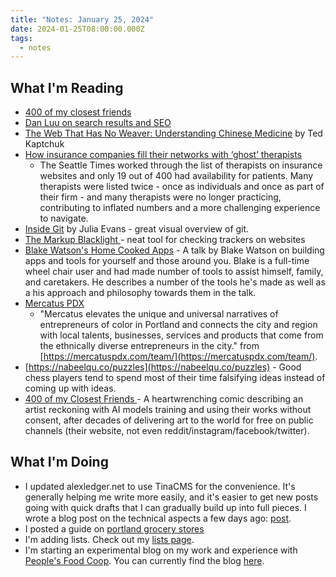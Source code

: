 ```yaml
---
title: "Notes: January 25, 2024"
date: 2024-01-25T08:00:00.000Z
tags:
  - notes
---
```


## What I'm Reading

- [400 of my closest friends](https://catandgirl.com/4000-of-my-closest-friends/)
- [Dan Luu on search results and SEO](https://danluu.com/seo-spam/)
- [The Web That Has No Weaver: Understanding Chinese Medicine](https://bookshop.org/p/books/the-web-that-has-no-weaver-understanding-chinese-medicine-ted-kaptchuk/10175540?ean=9780809228409) by Ted Kaptchuk
- [How insurance companies fill their networks with ‘ghost’ therapists](https://www.seattletimes.com/seattle-news/mental-health/how-insurance-companies-fill-their-networks-with-ghost-therapists/)
  - The Seattle Times worked through the list of therapists on insurance websites and only 19 out of 400 had availability for patients. Many therapists were listed twice - once as individuals and once as part of their firm - and many therapists were no longer practicing, contributing to inflated numbers and a more challenging experience to navigate.
- [Inside Git](https://wizardzines.com/comics/inside-git/) by Julia Evans - great visual overview of git.
- [The Markup Blacklight ](https://themarkup.org/blacklight)- neat tool for checking trackers on websites
- [Blake Watson's Home Cooked Apps](https://blakewatson.com/journal/magnoliajs-2023-the-joys-of-home-cooked-apps/) - A talk by Blake Watson on building apps and tools for yourself and those around you. Blake is a full-time wheel chair user and had made number of tools to assist himself, family, and caretakers. He describes a number of the tools he's made as well as a his approach and philosophy towards them in the talk.
- [Mercatus PDX](https://mercatuspdx.com/)
  - "Mercatus elevates the unique and universal narratives of entrepreneurs of color in Portland and connects the city and region with local talents, businesses, services and products that come from the ethnically diverse entrepreneurs in the city." from [https://mercatuspdx.com/team/](https://mercatuspdx.com/team/).
- [https://nabeelqu.co/puzzles](https://nabeelqu.co/puzzles) - Good chess players tend to spend most of their time falsifying ideas instead of coming up with ideas.
- [400 of my Closest Friends ](https://catandgirl.com/4000-of-my-closest-friends/)- A heartwrenching comic describing an artist reckoning with AI models training and using their works without consent, after decades of delivering art to the world for free on public channels (their website, not even reddit/instagram/facebook/twitter).

## What I'm Doing

- I updated alexledger.net to use TinaCMS for the convenience. It's generally helping me write more easily, and it's easier to get new posts going with quick drafts that I can gradually build up into full pieces. I wrote a blog post on the technical aspects a few days ago: [post](/posts/a-brief-look-at-tinacms).
- I posted a guide on [portland grocery stores](/guides/portland-grocery-stores)
- I'm adding lists. Check out my [lists page](/lists).
- I'm starting an experimental blog on my work and experience with [People's Food Coop](https://peoples.coop). You can currently find the blog [here](https://alexatpeoples.micro.blog/).
